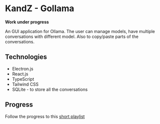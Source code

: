 # KandZ - Gollama

**Work under progress**

An GUI application for Ollama. The user can manage models, have multiple conversations with different model. Also to copy/paste parts of the conversations.

## Technologies

- Electron.js
- React.js
- TypeScript
- Tailwind CSS
- SQLite - to store all the conversations

## Progress

Follow the progress to this [short playlist](https://www.youtube.com/playlist?list=PLw_kA6-6CnFLiWDvSWnyTQ60DXH9ssBtT)
